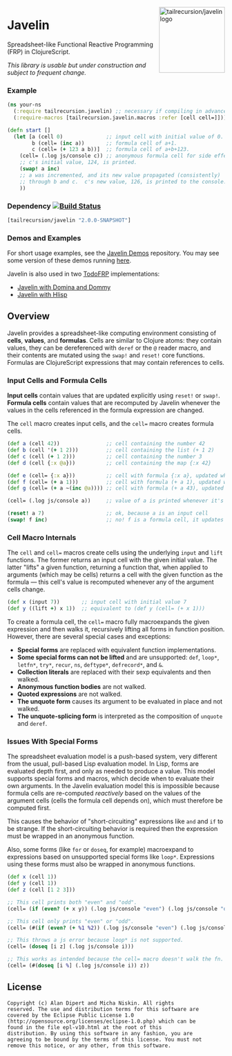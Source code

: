 <img src="https://raw.github.com/alandipert/javelin/master/img/javelin.png?login=micha&token=b172f1b97acb55c16867dc106e30c646"
alt="tailrecursion/javelin logo" title="tailrecursion/javelin logo"
align="right" width="152"/>

# Javelin

Spreadsheet-like Functional Reactive Programming (FRP) in ClojureScript.

_This library is usable but under construction and subject to frequent
change._

### Example

```clojure
(ns your-ns
  (:require tailrecursion.javelin) ;; necessary if compiling in advanced mode
  (:require-macros [tailrecursion.javelin.macros :refer [cell cell=]]))

(defn start []
  (let [a (cell 0)              ;; input cell with initial value of 0.
        b (cell= (inc a))       ;; formula cell of a+1.
        c (cell= (+ 123 a b))]  ;; formula cell of a+b+123.
    (cell= (.log js/console c)) ;; anonymous formula cell for side effects.
    ;; c's initial value, 124, is printed.
    (swap! a inc)
    ;; a was incremented, and its new value propagated (consistently)
    ;; through b and c.  c's new value, 126, is printed to the console.
    ))
```

### Dependency [![Build Status][1]][2]

```clojure
[tailrecursion/javelin "2.0.0-SNAPSHOT"]
```

### Demos and Examples

For short usage examples, see the [Javelin Demos][3] repository. You may see
some version of these demos running [here][4].

Javelin is also used in two [TodoFRP][5] implementations:

* [Javelin with Domina and Dommy][6]
* [Javelin with Hlisp][7]

## Overview

Javelin provides a spreadsheet-like computing environment consisting
of **cells**, **values**, and **formulas**. Cells are similar to
Clojure atoms: they contain values, they can be dereferenced with
`deref` or the `@` reader macro, and their contents are mutated using
the `swap!` and `reset!` core functions. Formulas are ClojureScript
expressions that may contain references to cells.

### Input Cells and Formula Cells

**Input cells** contain values that are updated explicitly using
`reset!` or `swap!`. **Formula cells** contain values that are
recomputed by Javelin whenever the values in the cells referenced in
the formula expression are changed.

The `cell` macro creates input cells, and the `cell=` macro creates
formula cells.

```clojure
(def a (cell 42))               ;; cell containing the number 42
(def b (cell '(+ 1 2)))         ;; cell containing the list (+ 1 2)
(def c (cell (+ 1 2)))          ;; cell containing the number 3
(def d (cell {:x @a}))          ;; cell containing the map {:x 42}

(def e (cell= {:x a}))          ;; cell with formula {:x a}, updated when a changes
(def f (cell= (+ a 1)))         ;; cell with formula (+ a 1), updated when a changes
(def g (cell= (+ a ~(inc @a)))) ;; cell with formula (+ a 43), updated when a changes

(cell= (.log js/console a))     ;; value of a is printed whenever it's updated

(reset! a 7)                    ;; ok, because a is an input cell
(swap! f inc)                   ;; no! f is a formula cell, it updates itself!
```

### Cell Macro Internals

The `cell` and `cell=` macros create cells using the underlying
`input` and `lift` functions. The former returns an input cell with
the given initial value. The latter "lifts" a given function,
returning a function that, when applied to arguments (which may be
cells) returns a cell with the given function as the formula
&mdash; this cell's value is recomputed whenever any of the
argument cells change.

```clojure
(def x (input 7))       ;; input cell with initial value 7
(def y ((lift +) x 1))  ;; equivalent to (def y (cell= (+ x 1)))
```

To create a formula cell, the `cell=` macro fully macroexpands the
given expression and then walks it, recursively lifting all forms in
function position. However, there are several special cases and
exceptions:

* **Special forms** are replaced with equivalent function
  implementations.
* **Some special forms can not be lifted** and are unsupported:
  `def`, `loop*`, `letfn*`, `try*`, `recur`, `ns`, `deftype*`,
  `defrecord*`, and `&`.
* **Collection literals** are replaced with their sexp equivalents
  and then walked.
* **Anonymous function bodies** are not walked.
* **Quoted expressions** are not walked.
* **The unquote form** causes its argument to be evaluated in place
  and not walked.
* **The unquote-splicing form** is interpreted as the composition
  of `unquote` and `deref`.

### Issues With Special Forms

The spreadsheet evaluation model is a push-based system, very
different from the usual, pull-based Lisp evaluation model. In Lisp,
forms are evaluated depth first, and only as needed to produce a
value. This model supports special forms and macros, which decide when
to evaluate their own arguments. In the Javelin evaluation model this
is impossible because formula cells are re-computed _reactively_ based
on the values of the argument cells (cells the formula cell depends
on), which must therefore be computed first.

This causes the behavior of "short-circuiting" expressions like `and`
and `if` to be strange. If the short-circuiting behavior is required
then the expression must be wrapped in an anonymous function.

Also, some forms (like `for` or `doseq`, for example) macroexpand to
expressions based on unsupported special forms like `loop*`. Expressions
using these forms must also be wrapped in anonymous functions.

```clojure
(def x (cell 1))
(def y (cell 1))
(def z (cell [1 2 3]))

;; This cell prints both "even" and "odd".
(cell= (if (even? (+ x y)) (.log js/console "even") (.log js/console "odd")))

;; This cell only prints "even" or "odd".
(cell= (#(if (even? (+ %1 %2)) (.log js/console "even") (.log js/console "odd")) x y))

;; This throws a js error because loop* is not supported.
(cell= (doseq [i z] (.log js/console i)))

;; This works as intended because the cell= macro doesn't walk the fn.
(cell= (#(doseq [i %] (.log js/console i)) z))
```

## License

    Copyright (c) Alan Dipert and Micha Niskin. All rights
    reserved. The use and distribution terms for this software are
    covered by the Eclipse Public License 1.0
    (http://opensource.org/licenses/eclipse-1.0.php) which can be
    found in the file epl-v10.html at the root of this
    distribution. By using this software in any fashion, you are
    agreeing to be bound by the terms of this license. You must not
    remove this notice, or any other, from this software.

[1]: https://travis-ci.org/tailrecursion/javelin.png?branch=master
[2]: https://travis-ci.org/tailrecursion/javelin
[3]: https://github.com/tailrecursion/javelin-demos
[4]: https://dl.dropboxusercontent.com/u/12379861/javelin_demos/index.html
[5]: https://github.com/lynaghk/todoFRP
[6]: https://github.com/lynaghk/todoFRP/tree/master/todo/javelin
[7]: https://github.com/lynaghk/todoFRP/tree/master/todo/hlisp-javelin
